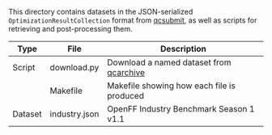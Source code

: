 This directory contains datasets in the JSON-serialized
`OptimizationResultCollection` format from [qcsubmit][qcsubmit], as well as
scripts for retrieving and post-processing them.

| Type    | File          | Description                                          |
|---------|---------------|------------------------------------------------------|
| Script  | download.py   | Download a named dataset from [qcarchive][qcarchive] |
|         | Makefile      | Makefile showing how each file is produced           |
| Dataset | industry.json | OpenFF Industry Benchmark Season 1 v1.1              |

<!-- Refs -->
[qcsubmit]: https://github.com/openforcefield/openff-qcsubmit
[qcarchive]: https://qcarchive.molssi.org/
